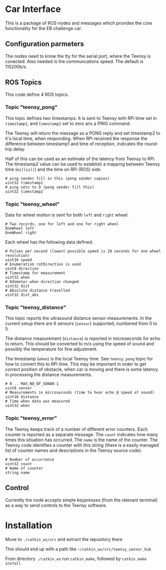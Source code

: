# Car Interface #
This is a package of ROS nodes and messages which provides the core functionality for the EB challenge car.

## Configuration parmeters

The nodes need to know the tty for the serial port, where the Teensy is conected.
Also needed is the communcations speed. The default is 115200b/s.

## ROS Topics
This code define 4 ROS topics.

### Topic "teensy_pong"
This topic defines two timestamps. It is sent to Teensy with RPi time set in
`timestamp1`, and `timestamp2` set to zero ans a PING command.

The Teensy will return the message as a PONG reply and set timestamp2 to it's local time, when responding.
When RPi received the response the difference between timestamp1 and time of reception,
indicates the round-trip delay.

Half of this can be used as an estimate of the latency from Teensy to RPi.
The timestamp2 value can be used to establish a mapping between Teensy time (`millis()`) and the time on RPi (ROS) side.

```
# ping sender fill in this (pong sender copies)
uint32 timestamp1
# ping sets to 0 (pong sender fill this)
uint32 timestamp2
```

### Topic "teensy_wheel"
Data for wheel motion is sent for both `left` and `right` wheel.

```
# Two records, one for left and one for right wheel
OneWheel left
OneWheel right
```
Each wheel has the following data defined.

```
# Pulses per second (lowest possible speed is 20 seconds for one wheel revolution)
uint16 speed
# Enumeration rotDirection is used
uint8 direction
# Timestamp for measurement
uint32 when
# Odometer when direction changed
uint32 dist
# Absolute distance travelled
uint32 dist_abs
```

### Topic "teensy_distance"
This topic reports the ultrasound distance sensor measurements.
In the current setup there are 6 sensors (`sensor`) supported, numbered from 0 to 5.

The distance measurement (`distance`) is reported in microseconds for echo to return.
This should be converted to m/s using the speed of sound and possibly the temperature for fine adjustment.

The timestamp (`when`) is the local Teensy time. See `teensy_pong` topic for how to convert this to RPi time.
This may be important in order to get correct position of obstacle, when car is moving and
there is some latency in processing the distance measurements.

```
# 0 .. MAX_NO_OF_SONAR-1
uint8 sensor
# Measurements in microseconds (time to hear echo @ speed of sound)
uint16 distance
# Time when data was measured
uint32 when
```

### Topic "teensy_error"
The Teensy keeps track of a number of different error counters. Each counter is reported as a separate message.
The `count` indicates how many times this situation has occurred.
The `name` is the name of the counter. The Teensy code identifies a counter with this string (there is a easily managed list of counter names and descriptions in the Teensy source code).

```
# Number of occurrence
uint32 count
# Name of counter
string name
```


## Control
Currently the node accepts simple keypresses (from the relevant terminal) as a way to send controls to the Teensy software.

# Installation
Move to `./catkin_ws/src` and extract the repository there

This should end up with a path like `~/catkin_ws/src/teensy_sensor_hub`

From directory `./catkin_ws` run `catkin_make`, followed by `catkin_make install`


